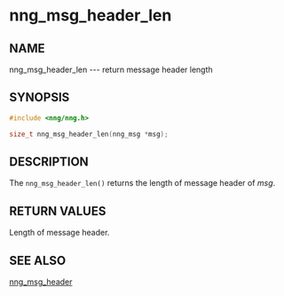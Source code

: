# nng_msg_header_len

## NAME

nng_msg_header_len --- return message header length

## SYNOPSIS

```c
#include <nng/nng.h>

size_t nng_msg_header_len(nng_msg *msg);
```

## DESCRIPTION

The `nng_msg_header_len()` returns the length of message header of _msg_.

## RETURN VALUES

Length of message header.

## SEE ALSO

[nng_msg_header](nng_msg_header)
